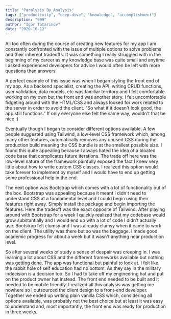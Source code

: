 ```yaml
---
title: "Paralysis By Analysis"
tags: ["productivity", "deep-dive", "knowledge", "accomplishment"]
description: "999"
author: "Igor Tatarinov"
date: "2020-10-12"
---
```


All too often during the course of creating new features for my app I am constantly confronted with the issue of multiple options to solve problems and their inherent tradeoffs. It was something I really struggled with in the beginning of my career as my knowledge base was quite small and anytime I asked experienced developers for advice I would often be left with more questions than answers.

A perfect example of this issue was when I began styling the front end of my app. As a backend specialist, creating the API, writing CRUD functions, user validation, data models, etc was familiar territory and I felt comfortable working on my own but the front end was another story. I felt uncomfortable fidgeting around with the HTML/CSS and always looked for work related to the server in order to avoid the client. "So what if it doesn't look good, the app still functions." If only everyone else felt the same way, wouldn't that be nice :)

Eventually though I began to consider different options available. A few people suggested using Tailwind, a low-level CSS framework which, among many other features, automatically removes any unused CSS during the production build meaning the CSS bundle is at the smallest possible size. I found this quite appealing because I always hated the idea of a bloated code base that complicates future iterations. The trade off here was the low-level nature of the framework painfully exposed the fact I knew very little about how to write custom CSS classes. I realized this option would take forever to implement by myself and I would have to end up getting some professional help in the end.

The next option was Bootstrap which comes with a lot of functionality out of the box. Bootstrap was appealing because it meant I didn't need to understand CSS at a fundamental level and I could begin using their features right away. Simply install the package and begin importing the features. Here the tradeoff was the exact opposite of Tailwind. After playing around with Bootstrap for a week I quickly realized that my codebase would grow substantially and I would end up with a lot of code I didn't actually use. Bootstrap felt clumsy and I was already clumsy when it came to work on the client. The utility was there but so was the baggage. I made good academic progress for about a week but it wasn't anything near production level.

So after several weeks of study a sense of despair was creeping in. I was learning a lot about CSS and the different frameworks available but nothing was getting done. The app was functional but painful to look at. I felt like the rabbit hole of self education had no bottom. As they say in the military indecision is a decision too. So I had to take off my engineering hat and put on the product owner hat instead. The front end needed to be built and it needed to be mobile friendly. I realized all this analysis was getting me nowhere so I outsourced the client design to a front-end developer. Together we ended up writing plain vanilla CSS which, considering all options available, was probably not the best choice but at least it was easy to understand and, most importantly, the front end was ready for production in three weeks.
